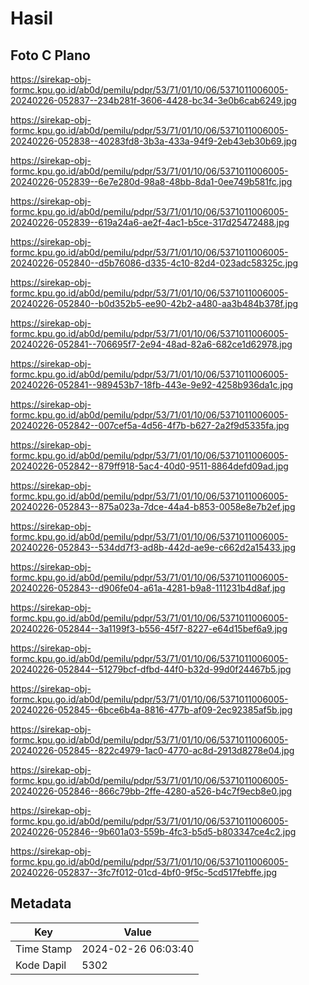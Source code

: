 # Hasil

## Foto C Plano

https://sirekap-obj-formc.kpu.go.id/ab0d/pemilu/pdpr/53/71/01/10/06/5371011006005-20240226-052837--234b281f-3606-4428-bc34-3e0b6cab6249.jpg

https://sirekap-obj-formc.kpu.go.id/ab0d/pemilu/pdpr/53/71/01/10/06/5371011006005-20240226-052838--40283fd8-3b3a-433a-94f9-2eb43eb30b69.jpg

https://sirekap-obj-formc.kpu.go.id/ab0d/pemilu/pdpr/53/71/01/10/06/5371011006005-20240226-052839--6e7e280d-98a8-48bb-8da1-0ee749b581fc.jpg

https://sirekap-obj-formc.kpu.go.id/ab0d/pemilu/pdpr/53/71/01/10/06/5371011006005-20240226-052839--619a24a6-ae2f-4ac1-b5ce-317d25472488.jpg

https://sirekap-obj-formc.kpu.go.id/ab0d/pemilu/pdpr/53/71/01/10/06/5371011006005-20240226-052840--d5b76086-d335-4c10-82d4-023adc58325c.jpg

https://sirekap-obj-formc.kpu.go.id/ab0d/pemilu/pdpr/53/71/01/10/06/5371011006005-20240226-052840--b0d352b5-ee90-42b2-a480-aa3b484b378f.jpg

https://sirekap-obj-formc.kpu.go.id/ab0d/pemilu/pdpr/53/71/01/10/06/5371011006005-20240226-052841--706695f7-2e94-48ad-82a6-682ce1d62978.jpg

https://sirekap-obj-formc.kpu.go.id/ab0d/pemilu/pdpr/53/71/01/10/06/5371011006005-20240226-052841--989453b7-18fb-443e-9e92-4258b936da1c.jpg

https://sirekap-obj-formc.kpu.go.id/ab0d/pemilu/pdpr/53/71/01/10/06/5371011006005-20240226-052842--007cef5a-4d56-4f7b-b627-2a2f9d5335fa.jpg

https://sirekap-obj-formc.kpu.go.id/ab0d/pemilu/pdpr/53/71/01/10/06/5371011006005-20240226-052842--879ff918-5ac4-40d0-9511-8864defd09ad.jpg

https://sirekap-obj-formc.kpu.go.id/ab0d/pemilu/pdpr/53/71/01/10/06/5371011006005-20240226-052843--875a023a-7dce-44a4-b853-0058e8e7b2ef.jpg

https://sirekap-obj-formc.kpu.go.id/ab0d/pemilu/pdpr/53/71/01/10/06/5371011006005-20240226-052843--534dd7f3-ad8b-442d-ae9e-c662d2a15433.jpg

https://sirekap-obj-formc.kpu.go.id/ab0d/pemilu/pdpr/53/71/01/10/06/5371011006005-20240226-052843--d906fe04-a61a-4281-b9a8-111231b4d8af.jpg

https://sirekap-obj-formc.kpu.go.id/ab0d/pemilu/pdpr/53/71/01/10/06/5371011006005-20240226-052844--3a1199f3-b556-45f7-8227-e64d15bef6a9.jpg

https://sirekap-obj-formc.kpu.go.id/ab0d/pemilu/pdpr/53/71/01/10/06/5371011006005-20240226-052844--51279bcf-dfbd-44f0-b32d-99d0f24467b5.jpg

https://sirekap-obj-formc.kpu.go.id/ab0d/pemilu/pdpr/53/71/01/10/06/5371011006005-20240226-052845--6bce6b4a-8816-477b-af09-2ec92385af5b.jpg

https://sirekap-obj-formc.kpu.go.id/ab0d/pemilu/pdpr/53/71/01/10/06/5371011006005-20240226-052845--822c4979-1ac0-4770-ac8d-2913d8278e04.jpg

https://sirekap-obj-formc.kpu.go.id/ab0d/pemilu/pdpr/53/71/01/10/06/5371011006005-20240226-052846--866c79bb-2ffe-4280-a526-b4c7f9ecb8e0.jpg

https://sirekap-obj-formc.kpu.go.id/ab0d/pemilu/pdpr/53/71/01/10/06/5371011006005-20240226-052846--9b601a03-559b-4fc3-b5d5-b803347ce4c2.jpg

https://sirekap-obj-formc.kpu.go.id/ab0d/pemilu/pdpr/53/71/01/10/06/5371011006005-20240226-052837--3fc7f012-01cd-4bf0-9f5c-5cd517febffe.jpg


## Metadata

| Key        | Value               |
| ---------- | ------------------- |
| Time Stamp | 2024-02-26 06:03:40 |
| Kode Dapil | 5302                |



